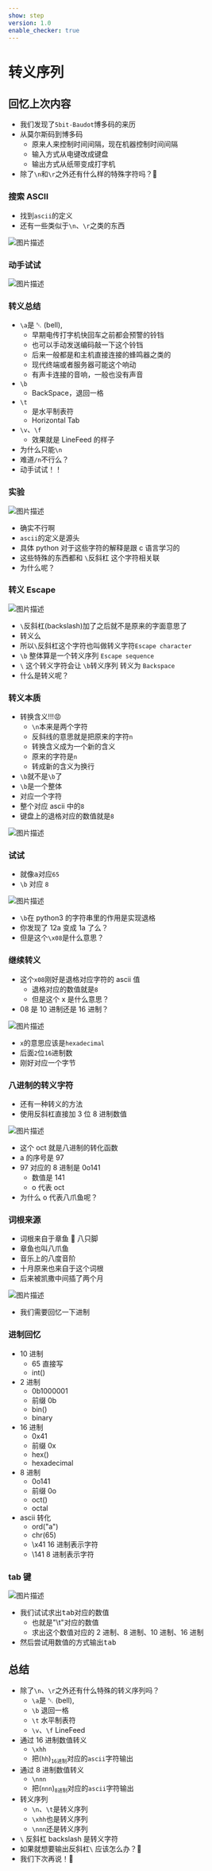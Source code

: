 ```yaml
---
show: step
version: 1.0
enable_checker: true
---
```


# 转义序列

## 回忆上次内容

- 我们发现了`5bit-Baudot`博多码的来历
- 从莫尔斯码到博多码
  - 原来人来控制时间间隔，现在机器控制时间间隔
  - 输入方式从电键改成键盘
  - 输出方式从纸带变成打字机
- 除了`\n`和`\r`之外还有什么样的特殊字符吗？🤔

### 搜索 ASCII

- 找到`ascii`的定义
- 还有一些类似于`\n`、`\r`之类的东西

![图片描述](https://doc.shiyanlou.com/courses/uid1190679-20210224-1614132466771)

### 动手试试

![图片描述](https://doc.shiyanlou.com/courses/uid1190679-20210224-1614132527364)

### 转义总结

- `\a`是 ␇ (bell),
  - 早期电传打字机快回车之前都会预警的铃铛
  - 也可以手动发送编码敲一下这个铃铛
  - 后来一般都是和主机直接连接的蜂鸣器之类的
  - 现代终端或者服务器可能这个响动
  - 有声卡连接的音响，一般也没有声音
- `\b`
  - BackSpace，退回一格
- `\t`
  - 是水平制表符
  - Horizontal Tab
- `\v`、`\f`
  - 效果就是 LineFeed 的样子
- 为什么只能`\n`
- 难道`/n`不行么？
- 动手试试！！

### 实验

![图片描述](https://doc.shiyanlou.com/courses/uid1190679-20210923-1632393662999)

- 确实不行啊
- `ascii`的定义是源头
- 具体 python 对于这些字符的解释是跟 c 语言学习的
- 这些特殊的东西都和 `\`反斜杠 这个字符相关联
- 为什么呢？

### 转义 Escape

![图片描述](https://doc.shiyanlou.com/courses/uid1190679-20210224-1614157679393)

- `\`反斜杠(backslash)加了之后就不是原来的字面意思了
- 转义么
- 所以`\`反斜杠这个字符也叫做转义字符`Escape character`
- `\b` 整体算是一个转义序列 `Escape sequence`
- `\` 这个转义字符会让 `\b`转义序列 转义为 `Backspace`
- 什么是转义呢？

### 转义本质

- 转换含义!!!😡
  - `\n`本来是两个字符
  - 反斜线的意思就是把原来的字符`n`
  - 转换含义成为一个新的含义
  - 原来的字符是`n`
  - 转成新的含义为换行
- `\b`就不是`\b`了
- `\b`是一个整体
- 对应一个字符
- 整个对应 ascii 中的`8`
- 键盘上的<kbd>退格</kbd>对应的数值就是`8`

![图片描述](https://doc.shiyanlou.com/courses/uid1190679-20210226-1614310192087)

### 试试

- 就像<kbd>a</kbd>对应`65`
- `\b` 对应 `8`

![图片描述](https://doc.shiyanlou.com/courses/uid1190679-20210923-1632394056849)

- `\b`在 python3 的字符串里的作用是实现退格
- 你发现了 12a 变成 1a 了么？
- 但是这个`\x08`是什么意思？

### 继续转义

- 这个`x08`刚好是退格对应字符的 ascii 值
  - <kbd>退格</kbd>对应的数值就是`8`
  - 但是这个 x 是什么意思？
- 08 是 10 进制还是 16 进制？

![图片描述](https://doc.shiyanlou.com/courses/uid1190679-20210224-1614158000148)

- `x`的意思应该是`hexadecimal`
- 后面`2`位`16`进制数
- 刚好对应一个字节

### 八进制的转义字符

- 还有一种转义的方法
- 使用反斜杠直接加 3 位 8 进制数值

![图片描述](https://doc.shiyanlou.com/courses/uid1190679-20210224-1614158591068)

- 这个 oct 就是八进制的转化函数
- a 的序号是 97
- 97 对应的 8 进制是 0o141
  - 数值是 141
  - o 代表 oct
- 为什么 o 代表八爪鱼呢？

### 词根来源

- 词根来自于章鱼 🐙 八只脚
- 章鱼也叫八爪鱼
- 音乐上的八度音阶
- 十月原来也来自于这个词根
- 后来被凯撒中间插了两个月

![图片描述](https://doc.shiyanlou.com/courses/uid1190679-20210813-1628839547836)

- 我们需要回忆一下进制

### 进制回忆

- 10 进制
  - 65 直接写
  - int()
- 2 进制
  - 0b1000001
  - 前缀 0b
  - bin()
  - binary
- 16 进制
  - 0x41
  - 前缀 0x
  - hex()
  - hexadecimal
- 8 进制
  - 0o141
  - 前缀 0o
  - oct()
  - octal
- ascii 转化
  - ord("a")
  - chr(65)
  - \x41 16 进制表示字符
  - \141 8 进制表示字符

### tab 键

![图片描述](https://doc.shiyanlou.com/courses/uid1190679-20210226-1614310534033)

- 我们试试求出<kbd>tab</kbd>对应的数值
  - 也就是"\t"对应的数值
  - 求出这个数值对应的 2 进制、8 进制、10 进制、16 进制
- 然后尝试用数值的方式输出<kbd>tab</kbd>

## 总结

- 除了`\n`、`\r`之外还有什么特殊的转义序列吗？
  - `\a`是 ␇ (bell),
  - `\b` 退回一格
  - `\t` 水平制表符
  - `\v`、`\f` LineFeed
- 通过 16 进制数值转义
  - `\xhh`
  - 把(`hh`)<sub>`16进制`</sub>对应的`ascii`字符输出
- 通过 8 进制数值转义
  - `\nnn`
  - 把(`nnn`)<sub>`8进制`</sub>对应的`ascii`字符输出
- 转义序列
  - `\n`、`\t`是转义序列
  - `\xhh`也是转义序列
  - `\nnn`还是转义序列
- `\` 反斜杠 backslash 是转义字符
- 如果就想要输出反斜杠`\` 应该怎么办？🤔
- 我们下次再说！👋
